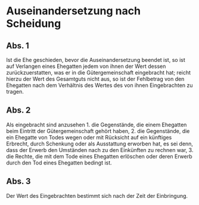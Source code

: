 # Auseinandersetzung nach Scheidung



## Abs. 1

 Ist die Ehe geschieden, bevor die Auseinandersetzung beendet ist, so ist auf Verlangen eines Ehegatten jedem von ihnen der Wert dessen zurückzuerstatten, was er in die Gütergemeinschaft eingebracht hat; reicht hierzu der Wert des Gesamtguts nicht aus, so ist der Fehlbetrag von den Ehegatten nach dem Verhältnis des Wertes des von ihnen Eingebrachten zu tragen.

## Abs. 2

 Als eingebracht sind anzusehen  1.
 die Gegenstände, die einem Ehegatten beim Eintritt der Gütergemeinschaft gehört haben,
 2.
 die Gegenstände, die ein Ehegatte von Todes wegen oder mit Rücksicht auf ein künftiges Erbrecht, durch Schenkung oder als Ausstattung erworben hat, es sei denn, dass der Erwerb den Umständen nach zu den Einkünften zu rechnen war,
 3.
 die Rechte, die mit dem Tode eines Ehegatten erlöschen oder deren Erwerb durch den Tod eines Ehegatten bedingt ist.


## Abs. 3

 Der Wert des Eingebrachten bestimmt sich nach der Zeit der Einbringung. 

